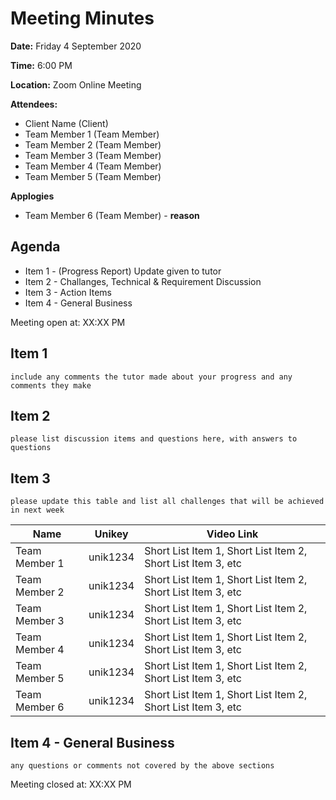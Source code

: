 # Meeting Minutes

**Date:** Friday 4 September 2020

**Time:** 6:00 PM

**Location:** Zoom Online Meeting

**Attendees:**

* Client Name (Client)
* Team Member 1 (Team Member)
* Team Member 2 (Team Member)
* Team Member 3 (Team Member)
* Team Member 4 (Team Member)
* Team Member 5 (Team Member)

**Applogies**

* Team Member 6 (Team Member) - __reason__

## Agenda

* Item 1 - (Progress Report) Update given to tutor
* Item 2 - Challanges, Technical & Requirement Discussion
* Item 3 - Action Items
* Item 4 - General Business

Meeting open at: XX:XX PM

## Item 1

`include any comments the tutor made about your progress and any comments they make`


## Item 2

`please list discussion items and questions here, with answers to questions`



## Item 3

`please update this table and list all challenges that will be achieved in next week`

| Name | Unikey | Video Link |
|--|--|--|
| Team Member 1 | unik1234 | Short List Item 1, Short List Item 2, Short List Item 3, etc |
| Team Member 2 | unik1234 | Short List Item 1, Short List Item 2, Short List Item 3, etc |
| Team Member 3 | unik1234 | Short List Item 1, Short List Item 2, Short List Item 3, etc |
| Team Member 4 | unik1234 | Short List Item 1, Short List Item 2, Short List Item 3, etc |
| Team Member 5 | unik1234 | Short List Item 1, Short List Item 2, Short List Item 3, etc |
| Team Member 6 | unik1234 | Short List Item 1, Short List Item 2, Short List Item 3, etc |

## Item 4 - General Business

`any questions or comments not covered by the above sections`


Meeting closed at:  XX:XX PM
